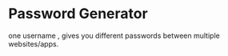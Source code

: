 Password Generator 
====
one username , gives you different passwords between multiple websites/apps.


